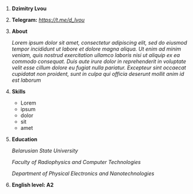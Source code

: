 1. **Dzimitry Lvou**

1. **Telegram:** _https://t.me/d_lvou_

1. **About**

   _Lorem ipsum dolor sit amet, consectetur adipiscing elit, sed do eiusmod tempor incididunt ut labore et dolore magna aliqua. Ut enim ad minim veniam, quis nostrud exercitation ullamco laboris nisi ut aliquip ex ea commodo consequat. Duis aute irure dolor in reprehenderit in voluptate velit esse cillum dolore eu fugiat nulla pariatur. Excepteur sint occaecat cupidatat non proident, sunt in culpa qui officia deserunt mollit anim id est laborum_

1. **Skills**

   - Lorem
   - ipsum
   - dolor
   - sit
   - amet

1. **Education**

   _Belarusian State University_

   _Faculty of Radiophysics and Computer Technologies_

   _Department of Physical Electronics and Nanotechnologies_

1. **English level: A2**
